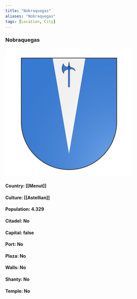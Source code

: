 ```yaml
---
title: "Nobraquegas"
aliases: "Nobraquegas"
tags: [Location, City]
---
```

### Nobraquegas
![](attachment/ebd36522644ac6b43bd501a727edf1e2.svg)

#### Country: [[Menut]]

#### Culture: [[Astellian]]

#### Population: 4.329

#### Citadel: No

#### Capital: false

#### Port: No

#### Plaza: No

#### Walls: No

#### Shanty: No

#### Temple: No

